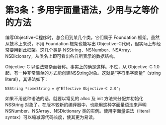 # 第3条：多用字面量语法，少用与之等价的方法

编写Objective-C程序时，总会用到某几个类，它们属于 Foundation 框架。虽然从技术上来说，不用 Foundation 框架也能写出 Objective-C代码，但实际上却经常要用到此框架。这几个类是 NSString、NSNumber、NSArray、NSDicionary。从类名上即可看出各自所表示的数据结构。

Objective-C 以语法繁杂而著称。事实上的确是这样。不过，从 Objective-C 1.0起，有一种非常简单的方式能创建NSString对象。这就是“字符串字面量”（string literal），其语法如下：

```
NSString *someString = @"Effective Objective-C 2.0";
```

如果不用这种语法的话，就要以常见的 alloc 及 init 方法来分配并初始化 NSString 对象了。在版本较新的编译器中，也能用这种字面量语法来声明 NSNumber、NSArray、NSDictionary 类的实例。使用字面量语法（literal syntax）可以缩减源代码长度，使其更为易读。
